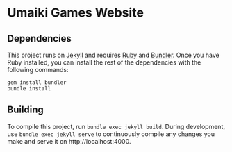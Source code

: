 # Umaiki Games Website

## Dependencies

This project runs on [Jekyll](http://jekyllrb.com/) and requires [Ruby](https://ruby-lang.org) and [Bundler](https://bundler.io/). Once you have Ruby installed, you can install the rest of the dependencies with the following commands:

```
gem install bundler
bundle install
```

## Building

To compile this project, run `bundle exec jekyll build`. During development, use `bundle exec jekyll serve` to continuously compile any changes you make and serve it on http://localhost:4000.